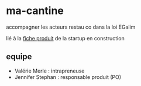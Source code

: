 # ma-cantine
accompagner les acteurs restau co dans la loi EGalim

lié à la [fiche produit](https://beta.gouv.fr/startups/egalim.html) de la startup en construction 

## equipe
- Valérie Merle : intrapreneuse
- Jennifer Stephan : responsable produit (PO)
